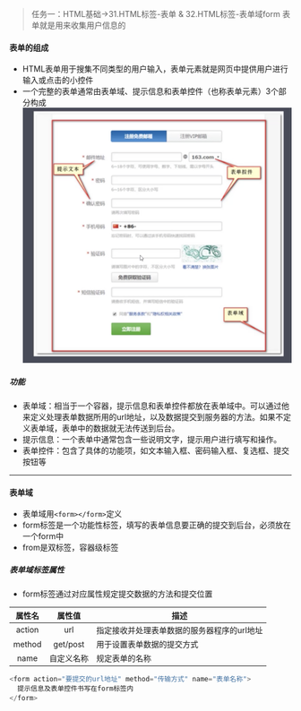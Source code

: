 > 任务一：HTML基础->31.HTML标签-表单 & 32.HTML标签-表单域form
> 表单就是用来收集用户信息的

#### 表单的组成
- HTML表单用于搜集不同类型的用户输入，表单元素就是网页中提供用户进行输入或点击的小控件
- 一个完整的表单通常由表单域、提示信息和表单控件（也称表单元素）3个部分构成
![完整表单实例](https://github.com/zelongs/lagou-note-img/blob/main/%E5%AE%8C%E6%95%B4%E8%A1%A8%E5%8D%95.png?raw=true)
##### 功能
- 表单域：相当于一个容器，提示信息和表单控件都放在表单域中。可以通过他来定义处理表单数据所用的url地址，以及数据提交到服务器的方法。如果不定义表单域，表单中的数据就无法传送到后台。
- 提示信息：一个表单中通常包含一些说明文字，提示用户进行填写和操作。
- 表单控件：包含了具体的功能项，如文本输入框、密码输入框、复选框、提交按钮等
***
#### 表单域
- 表单域用`<form></form>`定义
- form标签是一个功能性标签，填写的表单信息要正确的提交到后台，必须放在一个form中
- from是双标签，容器级标签
##### 表单域标签属性
- form标签通过对应属性规定提交数据的方法和提交位置

属性名|属性值|描述
:-:|:-:|-
action|url|指定接收并处理表单数据的服务器程序的url地址
method|get/post|用于设置表单数据的提交方式
name|自定义名称|规定表单的名称

```js
<form action="要提交的url地址" method="传输方式" name="表单名称">
  提示信息及表单控件书写在form标签内
</form>
```